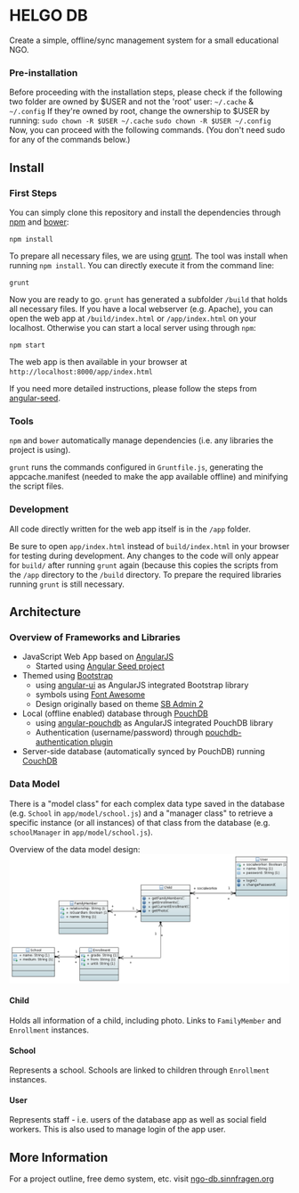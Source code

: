# HELGO DB
Create a simple, offline/sync management system for a small educational NGO.

### Pre-installation
Before proceeding with the installation steps, please check if the following two folder are owned by $USER and not the 'root' user:
`~/.cache` & `~/.config`
If they're owned by root, change the ownership to $USER by running:
`sudo chown -R $USER ~/.cache`
`sudo chown -R $USER ~/.config`
Now, you can proceed with the following commands. (You don't need sudo for any of the commands below.)

## Install

### First Steps
You can simply clone this repository and install the dependencies through [npm](https://www.npmjs.org/) and [bower](http://bower.io):
```
npm install
```

To prepare all necessary files, we are using [grunt](http://gruntjs.com/). The tool was install when running `npm install`. You can directly execute it from the command line:
```
grunt
```

Now you are ready to go. `grunt` has generated a subfolder `/build` that holds all necessary files. If you have a local webserver (e.g. Apache), you can open the web app at `/build/index.html` or `/app/index.html` on your localhost. Otherwise you can start a local server using through `npm`: 
```
npm start
```
The web app is then available in your browser at `http://localhost:8000/app/index.html`

If you need more detailed instructions, please follow the steps from [angular-seed][ng-seed].

### Tools
`npm` and `bower` automatically manage dependencies (i.e. any libraries the project is using).

`grunt` runs the commands configured in `Gruntfile.js`, generating the appcache.manifest (needed to make the app available offline) and minifying the script files.

### Development
All code directly written for the web app itself is in the `/app` folder.

Be sure to open `app/index.html` instead of `build/index.html` in your browser for testing during development. Any changes to the code will only appear for `build/` after running `grunt` again (because this copies the scripts from the `/app` directory to the `/build` directory. To prepare the required libraries running `grunt` is still necessary.



## Architecture

### Overview of Frameworks and Libraries
- JavaScript Web App based on [AngularJS][ng]
  - Started using [Angular Seed project][ng-seed]
- Themed using [Bootstrap][bootstrap]
  - using [angular-ui][angular-ui] as AngularJS integrated Bootstrap library
  - symbols using [Font Awesome][font-awesome]
  - Design originally based on theme [SB Admin 2][bootstrap-sb-admin]
- Local (offline enabled) database through [PouchDB][pouchdb]
  - using [angular-pouchdb][pouchdb-ng] as AngularJS integrated PouchDB library
  - Authentication (username/password) through [pouchdb-authentication plugin][pouchdb-auth]
- Server-side database (automatically synced by PouchDB) running [CouchDB][couchdb]

### Data Model
There is a "model class" for each complex data type saved in the database (e.g. `School` in `app/model/school.js`) and a "manager class" to retrieve a specific instance (or all instances) of that class from the database (e.g. `schoolManager` in `app/model/school.js`).

Overview of the data model design:
![](doc/model.png)

#### Child
Holds all information of a child, including photo. Links to `FamilyMember` and `Enrollment` instances.

#### School
Represents a school. Schools are linked to children through `Enrollment` instances.

#### User
Represents staff - i.e. users of the database app as well as social field workers. This is also used to manage login of the app user.


## More Information
For a project outline, free demo system, etc. visit [ngo-db.sinnfragen.org](http://ngo-db.sinnfragen.org/)


[ng]: https://docs.angularjs.org/api
[ng-seed]: https://github.com/angular/angular-seed
[pouchdb]: http://pouchdb.com/api.html
[pouchdb-ng]: https://github.com/angular-pouchdb/angular-pouchdb
[pouchdb-auth]: https://github.com/nolanlawson/pouchdb-authentication
[couchdb]: http://docs.couchdb.org/en/1.6.1/
[bootstrap]: http://getbootstrap.com/
[bootstrap-sb-admin]: http://startbootstrap.com/template-overviews/sb-admin-2/
[font-awesome]: http://fortawesome.github.io/Font-Awesome/icons/
[angular-ui]: https://angular-ui.github.io/bootstrap/
